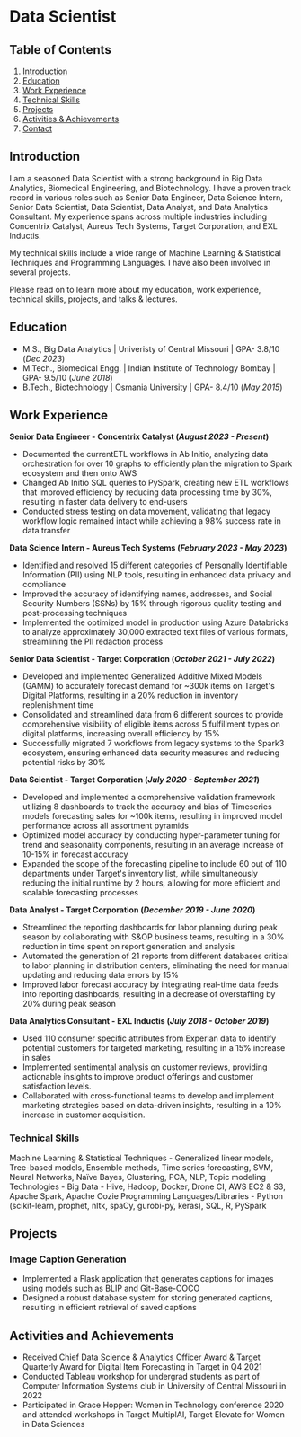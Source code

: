 # Data Scientist

## Table of Contents
1. [Introduction](#introduction)
2. [Education](#education)
3. [Work Experience](#work-experience)
4. [Technical Skills](#technical-skills)
5. [Projects](#projects)
6. [Activities & Achievements](#activities-and-achievements)
7. [Contact](#contact)

## Introduction
I am a seasoned Data Scientist with a strong background in Big Data Analytics, Biomedical Engineering, and Biotechnology. I have a proven track record in various roles such as Senior Data Engineer, Data Science Intern, Senior Data Scientist, Data Scientist, Data Analyst, and Data Analytics Consultant. My experience spans across multiple industries including Concentrix Catalyst, Aureus Tech Systems, Target Corporation, and EXL Inductis.

My technical skills include a wide range of Machine Learning & Statistical Techniques and Programming Languages. I have also been involved in several projects.

Please read on to learn more about my education, work experience, technical skills, projects, and talks & lectures.


## Education
- M.S., Big Data Analytics | Univeristy of Central Missouri | GPA- 3.8/10 (_Dec 2023_)
- M.Tech., Biomedical Engg.	| Indian Institute of Technology Bombay | GPA- 9.5/10 (_June 2018_) 	 		 	    
- B.Tech., Biotechnology | Osmania University | GPA- 8.4/10 (_May 2015_)

## Work Experience
**Senior Data Engineer - Concentrix Catalyst (_August 2023 - Present_)**
- Documented the currentETL workflows in Ab Initio, analyzing data orchestration for over 10 graphs to efficiently
plan the migration to Spark ecosystem and then onto AWS
- Changed Ab Initio SQL queries to PySpark, creating new ETL workflows that improved efficiency by reducing data
processing time by 30%, resulting in faster data delivery to end-users
- Conducted stress testing on data movement, validating that legacy workflow logic remained intact while achieving a
98% success rate in data transfer

**Data Science Intern - Aureus Tech Systems (_February 2023 - May 2023_)**
- Identified and resolved 15 different categories of Personally Identifiable Information (PII) using NLP tools, resulting in enhanced data privacy and compliance
- Improved the accuracy of identifying names, addresses, and Social Security Numbers (SSNs) by 15% through
rigorous quality testing and post-processing techniques
- Implemented the optimized model in production using Azure Databricks to analyze approximately 30,000 extracted
text files of various formats, streamlining the PII redaction process

**Senior Data Scientist - Target Corporation (_October 2021 - July 2022_)**
- Developed and implemented Generalized Additive Mixed Models (GAMM) to accurately forecast demand for ~300k
items on Target's Digital Platforms, resulting in a 20% reduction in inventory replenishment time
- Consolidated and streamlined data from 6 different sources to provide comprehensive visibility of eligible items
across 5 fulfillment types on digital platforms, increasing overall efficiency by 15%
- Successfully migrated 7 workflows from legacy systems to the Spark3 ecosystem, ensuring enhanced data security
measures and reducing potential risks by 30%

**Data Scientist - Target Corporation (_July 2020 - September 2021_)**
- Developed and implemented a comprehensive validation framework utilizing 8 dashboards to track the accuracy and
bias of Timeseries models forecasting sales for ~100k items, resulting in improved model performance across all
assortment pyramids
- Optimized model accuracy by conducting hyper-parameter tuning for trend and seasonality components, resulting in
an average increase of 10-15% in forecast accuracy
- Expanded the scope of the forecasting pipeline to include 60 out of 110 departments under Target's inventory list,
while simultaneously reducing the initial runtime by 2 hours, allowing for more efficient and scalable forecasting
processes

**Data Analyst - Target Corporation (_December 2019 - June 2020_)**
- Streamlined the reporting dashboards for labor planning during peak season by collaborating with S&OP business
teams, resulting in a 30% reduction in time spent on report generation and analysis
- Automated the generation of 21 reports from different databases critical to labor planning in distribution centers,
eliminating the need for manual updating and reducing data errors by 15%
- Improved labor forecast accuracy by integrating real-time data feeds into reporting dashboards, resulting in a
decrease of overstaffing by 20% during peak season

**Data Analytics Consultant - EXL Inductis (_July 2018 - October 2019_)**
- Used 110 consumer specific attributes from Experian data to identify potential customers for targeted marketing,
resulting in a 15% increase in sales
- Implemented sentimental analysis on customer reviews, providing actionable insights to improve product offerings
and customer satisfaction levels.
- Collaborated with cross-functional teams to develop and implement marketing strategies based on data-driven
insights, resulting in a 10% increase in customer acquisition.

### Technical Skills
Machine Learning & Statistical Techniques - Generalized linear models, Tree-based models, Ensemble methods, Time series forecasting, SVM, Neural Networks, Naïve Bayes, Clustering, PCA, NLP, Topic modeling
Technologies - Big Data - Hive, Hadoop, Docker, Drone CI, AWS EC2 & S3, Apache Spark, Apache Oozie
Programming Languages/Libraries - Python (scikit-learn, prophet, nltk, spaCy, gurobi-py, keras), SQL, R, PySpark

## Projects
### Image Caption Generation
- Implemented a Flask application that generates captions for images using models such as BLIP and Git-Base-COCO
- Designed a robust database system for storing generated captions, resulting in efficient retrieval of saved captions

## Activities and Achievements
- Received Chief Data Science & Analytics Officer Award & Target Quarterly Award for Digital Item Forecasting
in Target in Q4 2021
- Conducted Tableau workshop for undergrad students as part of Computer Information Systems club in
University of Central Missouri in 2022
- Participated in Grace Hopper: Women in Technology conference 2020 and attended workshops in Target
MultiplAI, Target Elevate for Women in Data Sciences
